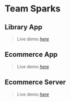 
# Team Sparks

## Library App
> Live demo [_here_](https://github.com/Team-Sparks-200/Library_App_React.git)

## Ecommerce App
> Live demo [_here_](https://github.com/Team-Sparks-200/Ecommerce_Site_FrontEnd.git)

## Ecommerce Server
> Live demo [_here_](https://github.com/Team-Sparks-200/Ecommerce_Site_BackEnd.git)
